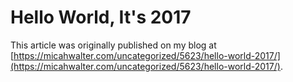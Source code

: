 # Hello World, It's 2017

This article was originally published on my blog at [https://micahwalter.com/uncategorized/5623/hello-world-2017/](https://micahwalter.com/uncategorized/5623/hello-world-2017/).